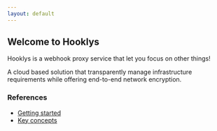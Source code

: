 ```yaml
---
layout: default
---
```


## Welcome to Hooklys

Hooklys is a webhook proxy service that let you focus on other things!

A cloud based solution that transparently manage infrastructure requirements while offering end-to-end network encryption.

### References

- [Getting started](/getting_started)
- [Key concepts](/key_concepts)

